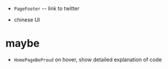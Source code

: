 - `PageFooter` -- link to twitter

- chinese UI

# maybe

- `HomePageBeProud` on hover, show detailed explanation of code
